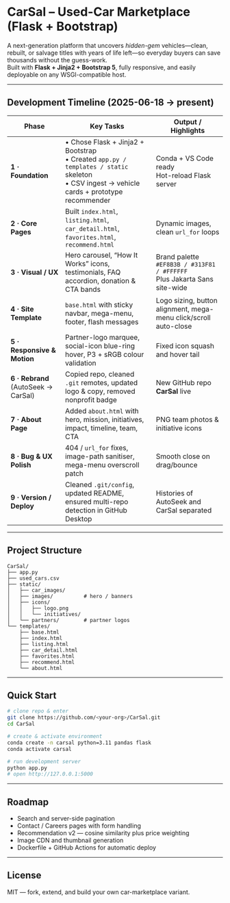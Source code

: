 # CarSal – Used-Car Marketplace (Flask + Bootstrap)

A next-generation platform that uncovers *hidden-gem* vehicles—clean, rebuilt, or salvage titles with years of life left—so everyday buyers can save thousands without the guess-work.  
Built with **Flask + Jinja2 + Bootstrap 5**, fully responsive, and easily deployable on any WSGI-compatible host.

---

## Development Timeline (2025-06-18 → present)

| Phase | Key Tasks | Output / Highlights |
|-------|-----------|---------------------|
| **1 · Foundation** | • Chose Flask + Jinja2 + Bootstrap<br>• Created `app.py / templates / static` skeleton<br>• CSV ingest → vehicle cards + prototype recommender | Conda + VS Code ready<br>Hot-reload Flask server |
| **2 · Core Pages** | Built `index.html`, `listing.html`, `car_detail.html`, `favorites.html`, `recommend.html` | Dynamic images, clean `url_for` loops |
| **3 · Visual / UX** | Hero carousel, “How It Works” icons, testimonials, FAQ accordion, donation & CTA bands | Brand palette `#EF8B3B / #313F81 / #FFFFFF`<br>Plus Jakarta Sans site-wide |
| **4 · Site Template** | `base.html` with sticky navbar, mega-menu, footer, flash messages | Logo sizing, button alignment, mega-menu click/scroll auto-close |
| **5 · Responsive & Motion** | Partner-logo marquee, social-icon blue-ring hover, P3 + sRGB colour validation | Fixed icon squash and hover tail |
| **6 · Rebrand** (AutoSeek → CarSal) | Copied repo, cleaned `.git` remotes, updated logo & copy, removed nonprofit badge | New GitHub repo **CarSal** live |
| **7 · About Page** | Added `about.html` with hero, mission, initiatives, impact, timeline, team, CTA | PNG team photos & initiative icons |
| **8 · Bug & UX Polish** | 404 / `url_for` fixes, image-path sanitiser, mega-menu overscroll patch | Smooth close on drag/bounce |
| **9 · Version / Deploy** | Cleaned `.git/config`, updated README, ensured multi-repo detection in GitHub Desktop | Histories of AutoSeek and CarSal separated |

---

## Project Structure

```text
CarSal/
├── app.py
├── used_cars.csv
├── static/
│   ├── car_images/
│   ├── images/          # hero / banners
│   ├── icons/
│   │   ├── logo.png
│   │   └── initiatives/
│   └── partners/        # partner logos
└── templates/
    ├── base.html
    ├── index.html
    ├── listing.html
    ├── car_detail.html
    ├── favorites.html
    ├── recommend.html
    └── about.html
```

---

## Quick Start

```bash
# clone repo & enter
git clone https://github.com/<your-org>/CarSal.git
cd CarSal

# create & activate environment
conda create -n carsal python=3.11 pandas flask
conda activate carsal

# run development server
python app.py
# open http://127.0.0.1:5000
```

---

## Roadmap

* Search and server-side pagination  
* Contact / Careers pages with form handling  
* Recommendation v2 — cosine similarity plus price weighting  
* Image CDN and thumbnail generation  
* Dockerfile + GitHub Actions for automatic deploy

---

## License

MIT — fork, extend, and build your own car-marketplace variant.